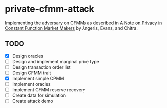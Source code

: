# private-cfmm-attack

Implementing the adversary on CFMMs as described in [A Note on Privacy in Constant Function Market Makers](https://stanford.edu/~guillean/papers/cfmm-privacy.pdf) by Angeris, Evans, and Chitra.

## TODO
 - [x] Design oracles
 - [ ] Design and implement marginal price type
 - [ ] Design transaction order list
 - [ ] Design CFMM trait
 - [x] Implement simple CPMM
 - [ ] Implement oracles
 - [ ] Implement CFMM reserve recovery
 - [ ] Create data for simulation
 - [ ] Create attack demo